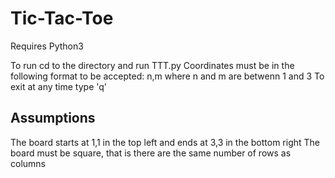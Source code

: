 # Tic-Tac-Toe

Requires Python3

To run cd to the directory and run TTT.py
Coordinates must be in the following format to be accepted:
    n,m
    where n and m are betwenn 1 and 3
To exit at any time type 'q'

## Assumptions
The board starts at 1,1 in the top left and ends at 3,3 in the bottom right
The board must be square, that is there are the same number of rows as columns
